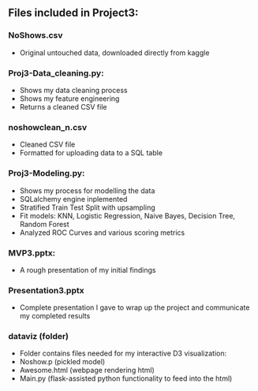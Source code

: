 ## Files included in Project3:

### NoShows.csv
- Original untouched data, downloaded directly from kaggle

### Proj3-Data_cleaning.py:
- Shows my data cleaning process
- Shows my feature engineering
- Returns a cleaned CSV file

### noshowclean_n.csv
- Cleaned CSV file
- Formatted for uploading data to a SQL table

### Proj3-Modeling.py:
- Shows my process for modelling the data
- SQLalchemy engine inplemented
- Stratified Train Test Split with upsampling
- Fit models: KNN, Logistic Regression, Naive Bayes, Decision Tree, Random Forest
- Analyzed ROC Curves and various scoring metrics

### MVP3.pptx:
- A rough presentation of my initial findings 

### Presentation3.pptx
- Complete presentation I gave to wrap up the project and communicate my completed results

### dataviz (folder)
- Folder contains files needed for my interactive D3 visualization:
- Noshow.p (pickled model)
- Awesome.html (webpage rendering html)
- Main.py (flask-assisted python functionality to feed into the html)
